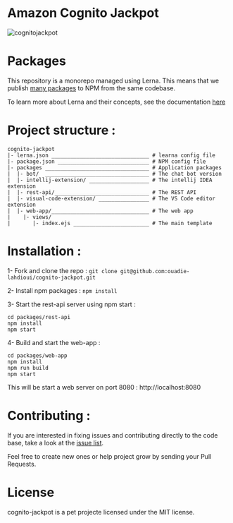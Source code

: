 # Amazon Cognito Jackpot 

![cognitojackpot](https://user-images.githubusercontent.com/2996203/41569481-a7798df6-736b-11e8-85fd-a71fc2aab65c.jpg)


# Packages 

This repository is a monorepo managed using Lerna. This means that we publish [many packages](/packages) to NPM from the same codebase.

To learn more about Lerna and their concepts, see the documentation [here](https://github.com/lerna/lerna)

# Project structure :


````
cognito-jackpot
|- lerna.json _______________________________ # learna config file
|- package.json _____________________________ # NPM config file
|- packages _________________________________ # Application packages
|  |- bot/  _________________________________ # The chat bot version
|  |- intellij-extension/ ___________________ # The intellij IDEA extension
|  |- rest-api/______________________________ # The REST API
|  |- visual-code-extension/ ________________ # The VS Code editor extension
|  |- web-app/_______________________________ # The web app
|    |- views/ 
|       |- index.ejs ________________________ # The main template      
````

# Installation :

1- Fork and clone the repo : ```git clone git@github.com:ouadie-lahdioui/cognito-jackpot.git```

2- Install npm packages : ```npm install```

3- Start the rest-api server using npm start :
```
cd packages/rest-api
npm install
npm start
```

4- Build and start the web-app :
```
cd packages/web-app
npm install
npm run build
npm start
```

This will be start a web server on port 8080 : http://localhost:8080

# Contributing :

If you are interested in fixing issues and contributing directly to the code base, take a look at the [issue list](https://github.com/ouadie-lahdioui/cognito-jackpot/issues).
 
Feel free to create new ones or help project grow by sending your Pull Requests.

# License

cognito-jackpot is a pet projecte licensed under the MIT license.